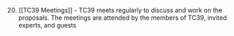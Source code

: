 20. [[TC39 Meetings]] - TC39 meets regularly to discuss and work on the proposals. The meetings are attended by the members of TC39, invited experts, and guests